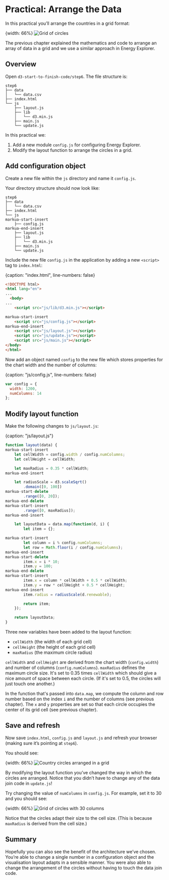# Practical: Arrange the Data

In this practical you’ll arrange the countries in a grid format:

{width: 66%}
![Grid of circles](f633959a8459bd2ca0e17e6f420fab14.png)

The previous chapter explained the mathematics and code to arrange an array of data in a grid and we use a similar approach in Energy Explorer.

## Overview

Open `d3-start-to-finish-code/step6`. The file structure is:

```text
step6
├── data
│   └── data.csv
├── index.html
└── js
    ├── layout.js
    ├── lib
    │   └── d3.min.js
    ├── main.js
    └── update.js
```

In this practical we:

1. Add a new module `config.js` for configuring Energy Explorer.
2. Modify the layout function to arrange the circles in a grid.

## Add configuration object

Create a new file within the `js` directory and name it `config.js`.

Your directory structure should now look like:

```text
step6
├── data
│   └── data.csv
├── index.html
└── js
markua-start-insert
    ├── config.js
markua-end-insert
    ├── layout.js
    ├── lib
    │   └── d3.min.js
    ├── main.js
    └── update.js
```

Include the new file `config.js` in the application by adding a new `<script>` tag to `index.html`:

{caption: "index.html", line-numbers: false}
```html
<!DOCTYPE html>
<html lang="en">
...
  <body>
...
    <script src="js/lib/d3.min.js"></script>

markua-start-insert
    <script src="js/config.js"></script>
markua-end-insert
    <script src="js/layout.js"></script>
    <script src="js/update.js"></script>
    <script src="js/main.js"></script>
</body>
</html>
```

Now add an object named `config` to the new file which stores properties for the chart width and the number of columns:

{caption: "js/config.js", line-numbers: false}
```js
var config = {
  width: 1200,
  numColumns: 14
};
```

## Modify layout function

Make the following changes to `js/layout.js`:

{caption: "js/layout.js"}
```js
function layout(data) {
markua-start-insert
    let cellWidth = config.width / config.numColumns;
    let cellHeight = cellWidth;

    let maxRadius = 0.35 * cellWidth;
markua-end-insert

    let radiusScale = d3.scaleSqrt()
        .domain([0, 100])
markua-start-delete
        .range([0, 20]);
markua-end-delete
markua-start-insert
        .range([0, maxRadius]);
markua-end-insert

    let layoutData = data.map(function(d, i) {
        let item = {};

markua-start-insert
        let column = i % config.numColumns;
        let row = Math.floor(i / config.numColumns);
markua-end-insert
markua-start-delete
        item.x = i * 10;
        item.y = 100;
markua-end-delete
markua-start-insert
        item.x = column * cellWidth + 0.5 * cellWidth;
        item.y = row * cellHeight + 0.5 * cellHeight;
markua-end-insert
        item.radius = radiusScale(d.renewable);

        return item;
    });

    return layoutData;
}
```

Three new variables have been added to the layout function:

- `cellWidth` (the width of each grid cell)
- `cellHeight` (the height of each grid cell)
- `maxRadius` (the maximum circle radius)

`cellWidth` and `cellHeight` are derived from the chart width (`config.width`) and number of columns (`config.numColumns`). `maxRadius` defines the maximum circle size. It's set to 0.35 times `cellWidth` which should give a nice amount of space between each circle. (If it's set to 0.5, the circles will just touch one another.)

In the function that's passed into `data.map`, we compute the column and row number based on the index `i`  and the number of columns (see previous chapter). The `x` and `y` properties are set so that each circle occupies the center of its grid cell (see previous chapter).

## Save and refresh

Now save `index.html`, `config.js` and `layout.js` and refresh your browser (making sure it’s pointing at `step6`).

You should see:

{width: 66%}
![Country circles arranged in a grid](06b15073e0eb9be6d4abd941a5676373.png)

By modifying the layout function you’ve changed the way in which the circles are arranged. Notice that you didn’t have to change any of the data join code in `update.js`!

Try changing the value of `numColumns` in `config.js`. For example, set it to 30 and you should see:

{width: 66%}
![Grid of circles with 30 columns](b79a2bd2d04186428d1ef3a4a8950aad.png)

Notice that the circles adapt their size to the cell size. (This is because `maxRadius` is derived from the cell size.)

## Summary

Hopefully you can also see the benefit of the architecture we’ve chosen. You’re able to change a single number in a configuration object and the visualisation layout adapts in a sensible manner. You were also able to change the arrangement of the circles without having to touch the data join code.

